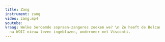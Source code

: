 ```yaml
---
title: Zang
instrument: zang
video: zang.mp4
youtube:
vraag: Welke beroemde sopraan-zangeres zoeken we? \n Ze heeft de Belcanto-techniek
  na WOII nieuw leven ingeblazen, ondermeer met Visconti.
---
```

